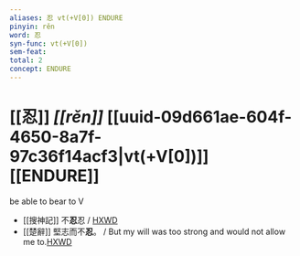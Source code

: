 ```yaml
---
aliases: 忍 vt(+V[0]) ENDURE
pinyin: rěn
word: 忍
syn-func: vt(+V[0])
sem-feat: 
total: 2
concept: ENDURE 
---
```

# [[忍]] *[[rěn]]*  [[uuid-09d661ae-604f-4650-8a7f-97c36f14acf3|vt(+V[0])]] [[ENDURE]]
be able to bear to V
 - [[搜神記]] 不**忍**忍 / [HXWD](https://hxwd.org/textview.html?location=KR3l0099_tls_016-21a.20)
 - [[楚辭]] 堅志而不**忍**。 / But my will was too strong and would not allow me to.[HXWD](https://hxwd.org/textview.html?location=KR4a0001_tls_004-5a.15)